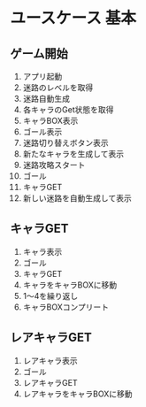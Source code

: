 # ユースケース 基本
## ゲーム開始
1. アプリ起動
1. 迷路のレベルを取得
1. 迷路自動生成
1. 各キャラのGet状態を取得
1. キャラBOX表示
1. ゴール表示
1. 迷路切り替えボタン表示
1. 新たなキャラを生成して表示
1. 迷路攻略スタート
1. ゴール
1. キャラGET
1. 新しい迷路を自動生成して表示

## キャラGET
1. キャラ表示
1. ゴール
1. キャラGET
1. キャラをキャラBOXに移動
1. 1〜4を繰り返し
1. キャラBOXコンプリート

## レアキャラGET
1. レアキャラ表示
1. ゴール
1. レアキャラGET
1. レアキャラをキャラBOXに移動
